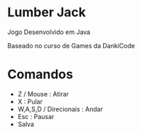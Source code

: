 # Lumber Jack

Jogo Desenvolvido em Java 

Baseado no curso de Games da DankiCode

# Comandos
* Z / Mouse : Atirar
* X : Pular
* W,A,S,D / Direcionais : Andar
* Esc : Pausar
* Salva


